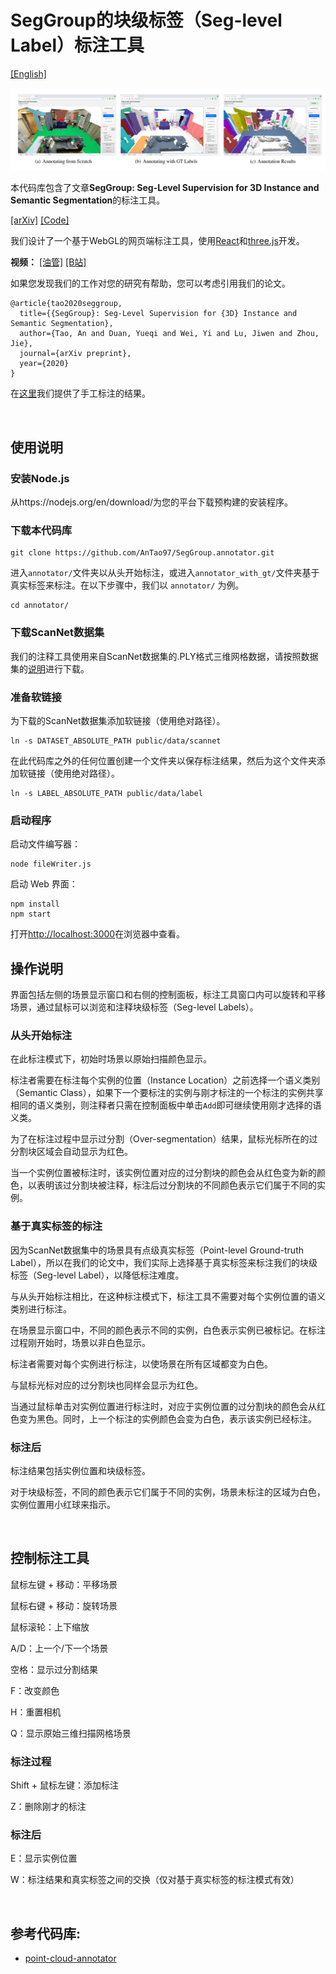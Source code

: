 # SegGroup的块级标签（Seg-level Label）标注工具

[[English]](README.md)

<p float="left">
    <img src="image/annotator.png" width="800"/>
</p>

本代码库包含了文章**SegGroup: Seg-Level Supervision for 3D Instance and Semantic Segmentation**的标注工具。

[[arXiv]](https://arxiv.org/abs/2012.10217) [[Code]](https://github.com/antao97/SegGroup)

我们设计了一个基于WebGL的网页端标注工具，使用[React](http://reactjs.org)和[three.js](https://threejs.org/)开发。

**视频：** [[油管]](https://www.youtube.com/watch?v=HPVbzQTURus) [[B站]](https://www.bilibili.com/video/BV1Av411h7BA/)


如果您发现我们的工作对您的研究有帮助，您可以考虑引用我们的论文。
```
@article{tao2020seggroup,
  title={{SegGroup}: Seg-Level Supervision for {3D} Instance and Semantic Segmentation},
  author={Tao, An and Duan, Yueqi and Wei, Yi and Lu, Jiwen and Zhou, Jie},
  journal={arXiv preprint},
  year={2020}
}
```

在[这里](https://github.com/antao97/SegGroup/tree/main/seggroup/dataset/scannet/manual_label.zip)我们提供了手工标注的结果。

&nbsp;

## 使用说明

### 安装Node.js

从https://nodejs.org/en/download/为您的平台下载预构建的安装程序。

### 下载本代码库

```
git clone https://github.com/AnTao97/SegGroup.annotator.git
```

进入`annotator/`文件夹以从头开始标注，或进入`annotator_with_gt/`文件夹基于真实标签来标注。在以下步骤中，我们以 `annotator/` 为例。

```
cd annotator/
```

### 下载ScanNet数据集

我们的注释工具使用来自ScanNet数据集的.PLY格式三维网格数据，请按照数据集的[说明](https://github.com/ScanNet/ScanNet#scannet-data)进行下载。

### 准备软链接

为下载的ScanNet数据集添加软链接（使用绝对路径）。

```
ln -s DATASET_ABSOLUTE_PATH public/data/scannet
```

在此代码库之外的任何位置创建一个文件夹以保存标注结果，然后为这个文件夹添加软链接（使用绝对路径）。

```
ln -s LABEL_ABSOLUTE_PATH public/data/label
```

### 启动程序

启动文件编写器：

```
node fileWriter.js
```

启动 Web 界面：

```
npm install
npm start
```

打开[http://localhost:3000](http://localhost:3000)在浏览器中查看。

## 操作说明

界面包括左侧的场景显示窗口和右侧的控制面板，标注工具窗口内可以旋转和平移场景，通过鼠标可以浏览和注释块级标签（Seg-level Labels）。

### 从头开始标注

在此标注模式下，初始时场景以原始扫描颜色显示。

标注者需要在标注每个实例的位置（Instance Location）之前选择一个语义类别（Semantic Class），如果下一个要标注的实例与刚才标注的一个标注的实例共享相同的语义类别，则注释者只需在控制面板中单击`Add`即可继续使用刚才选择的语义类。

为了在标注过程中显示过分割（Over-segmentation）结果，鼠标光标所在的过分割块区域会自动显示为红色。

当一个实例位置被标注时，该实例位置对应的过分割块的颜色会从红色变为新的颜色，以表明该过分割块被注释，标注后过分割块的不同颜色表示它们属于不同的实例。

### 基于真实标签的标注

因为ScanNet数据集中的场景具有点级真实标签（Point-level Ground-truth Label），所以在我们的论文中，我们实际上选择基于真实标签来标注我们的块级标签（Seg-level Label），以降低标注难度。

与从头开始标注相比，在这种标注模式下，标注工具不需要对每个实例位置的语义类别进行标注。

在场景显示窗口中，不同的颜色表示不同的实例，白色表示实例已被标记。在标注过程刚开始时，场景以非白色显示。

标注者需要对每个实例进行标注，以使场景在所有区域都变为白色。

与鼠标光标对应的过分割块也同样会显示为红色。

当通过鼠标单击对实例位置进行标注时，对应于实例位置的过分割块的颜色会从红色变为黑色。同时，上一个标注的实例颜色会变为白色，表示该实例已经标注。

### 标注后

标注结果包括实例位置和块级标签。

对于块级标签，不同的颜色表示它们属于不同的实例，场景未标注的区域为白色，实例位置用小红球来指示。

&nbsp;

## 控制标注工具

鼠标左键 + 移动：平移场景

鼠标右键 + 移动：旋转场景

鼠标滚轮：上下缩放

A/D：上一个/下一个场景

空格：显示过分割结果

F：改变颜色

H：重置相机

Q：显示原始三维扫描网格场景

### 标注过程

Shift + 鼠标左键：添加标注

Z：删除刚才的标注

### 标注后

E：显示实例位置

W：标注结果和真实标签之间的交换（仅对基于真实标签的标注模式有效）

&nbsp;
## 参考代码库:
- [point-cloud-annotator](https://github.com/zexihan/point-cloud-annotator)  
